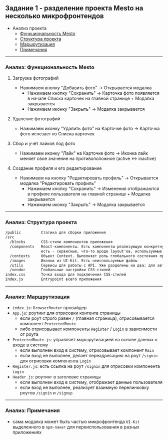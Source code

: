 ## Задание 1 - разделение проекта Mesto на несколько микрофронтендов
- Анализ проекта
  - [Функциональность Mesto](#01-00-functional-requirements)
  - [Структура проекта](#01-00-project-structure)
  - [Маршрутизация](#01-00-routing)
  - [Примечания](#01-00-notes)

---

### <p id="01-00-functional-requirements">Анализ: Функциональность Mesto</p>

1. Загрузка фотографий
   - Нажимаем кнопку "Добавить фото" -> Открывается модалка
     - Нажимаем кнопку "Сохранить" -> Карточка фото появляется в начале Списка карточек на главной странице + Модалка закрывается
     - Нажимаем иконку "Закрыть" -> Модалка закрывается

2. Удаление фотографий
    - Нажимаем иконку "Удалить фото" на Карточке фото -> Карточка фото исчезает из Списка карточек

3. Сбор и учёт лайков под фото
    - Нажимаем иконку "Лайк" на Карточке фото -> Иконка лайк меняет свое значение на противоположное (active <-> inactive)

4. Создание профиля и его редактирование
    - Нажимаем на кнопку "Редактировать профиль" -> Открывается модалка "Редактировать профиль"
        - Нажимаем кнопку "Сохранить" -> Изменения отображаются в профиле пользавателя на главной странице + Модалка закрывается
        - Нажимаем иконку "Закрыть" -> Модалка закрывается

---

### <p id="01-00-project-structure">Анализ: Структура проекта</p>

```markdown
/public         Статика для сборки приложения
/src            
  /blocks       CSS-стили компонентов приложения
  /components   React-компоненты. Есть компоненты реализующую конкретную функциональность приложения,
                есть - сервисные, что-то вроде layout'ов, используемые для компоновки блоков верхнего уровня. 
  /contexts     Объект Context. Выполняет роль глобального состояния приложения. Хранит данные о текущем пользователе
  /images       Иконки из UI-Kit. Есть неиспользуемые файлы
  /utils        Сервисы для работы с API. Уже разделены на два: для авторизации и для работы с профилем/карточками фото
  /vendor       Глобальные настройки CSS-стилей
index.css       Точка входа для подключения CSS-стилей
index.js        Entrypoint всего приложения
```

---

### <p id="01-00-routing">Анализ: Маршрутизация</p>

- `index.js`: `BrowserRouter` провайдер
- `App.js`: роутинг для отрисовки контента страницы
  - если роут строго равен `/` (главная страница), отрисовывается компонент `ProtectedRoute`
  - либо отрисовывает компоненты `Register` / `Login` в зависимости от роута
- `ProtectedRoute.js`: управляет маршрутизацией на основе данных о входе в систему
  - если выполнен вход в систему, отрисовывает компонент `Main`
  - если вход не выполнен, делает переадресацию на роут `/signin` для отрисовки компонента `Login`
- `Register.js`: есть ссылка на роут `/signin` для отрисовки компонента `Login`
- `Header.js`: роутинг в заголовке страницы
  - если выполнен вход в систему, отображает данные пользователя
  - если вход не выполнен, реализует взаимную перелинковку роутов `/signin` и `/signup`

---

### <p id="01-00-notes">Анализ: Примечания</p>
- сама модалка может быть частью микрофронтенда `UI-Kit` выделенного в `npm-пакет` для переиспользования в разных приложениях
